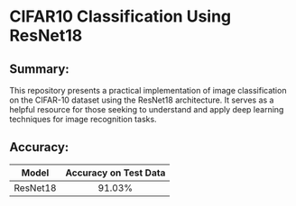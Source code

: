 # CIFAR10 Classification Using ResNet18

## Summary:
This repository presents a practical implementation of image classification on the CIFAR-10 dataset using the ResNet18 architecture. It serves as a helpful resource for those seeking to understand and apply deep learning techniques for image recognition tasks.

## Accuracy:
| Model | Accuracy on Test Data |
| :---: | :---: |
|ResNet18 | 91.03%|

